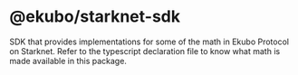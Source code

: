 # @ekubo/starknet-sdk

SDK that provides implementations for some of the math in Ekubo Protocol on Starknet. Refer to the typescript declaration file to
know what math is made available in this package.